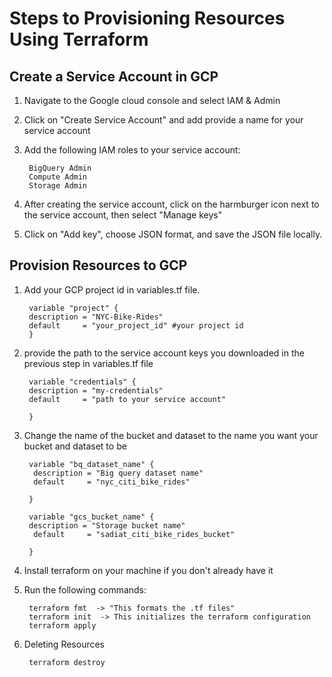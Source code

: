 # Steps to Provisioning Resources Using Terraform

## Create a Service Account in GCP 
1. Navigate to the Google cloud console and select IAM & Admin 

2. Click on  "Create Service Account" and add provide a name for your service account
3. Add the following IAM roles to your service account:
   
		BigQuery Admin
	 	Compute Admin
		Storage Admin
4. After creating the service account, click on the harmburger icon next to the service account, then select "Manage keys"
5. Click on "Add key", choose JSON format, and save the JSON file locally.

## Provision Resources to GCP

1. Add your GCP project id in variables.tf file.
   
		variable "project" {
		description = "NYC-Bike-Rides"
		default     = "your_project_id" #your project id	
		}
2. provide the path to the service account keys you downloaded in the previous step in variables.tf file
   
		variable "credentials" {
		description = "my-credentials"
		default     = "path to your service account"
	
		}

3. Change the name of the bucket and dataset to the name you want your bucket and dataset to be

   		variable "bq_dataset_name" {
		 description = "Big query dataset name"
		 default     = "nyc_citi_bike_rides"
		
		}
		
		variable "gcs_bucket_name" {
		description = "Storage bucket name"
		 default     = "sadiat_citi_bike_rides_bucket"
		
		}
3. Install terraform on your machine if you don't already have it
4. Run the following commands:

		terraform fmt  -> "This formats the .tf files"
		terraform init	-> This initializes the terraform configuration
		terraform apply

5. Deleting Resources

		terraform destroy

